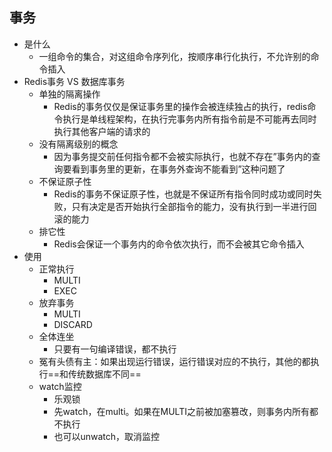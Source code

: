 ## 事务

- 是什么
  - 一组命令的集合，对这组命令序列化，按顺序串行化执行，不允许别的命令插入
- Redis事务 VS 数据库事务
  - 单独的隔离操作
    - Redis的事务仅仅是保证事务里的操作会被连续独占的执行，redis命令执行是单线程架构，在执行完事务内所有指令前是不可能再去同时执行其他客户端的请求的
  - 没有隔离级别的概念
    - 因为事务提交前任何指令都不会被实际执行，也就不存在”事务内的查询要看到事务里的更新，在事务外查询不能看到”这种问题了
  - 不保证原子性
    - Redis的事务不保证原子性，也就是不保证所有指令同时成功或同时失败，只有决定是否开始执行全部指令的能力，没有执行到一半进行回滚的能力
  - 排它性
    - Redis会保证一个事务内的命令依次执行，而不会被其它命令插入
- 使用
  - 正常执行
    - MULTI
    - EXEC
  - 放弃事务
    - MULTI
    - DISCARD
  - 全体连坐
    - 只要有一句编译错误，都不执行
  - 冤有头债有主：如果出现运行错误，运行错误对应的不执行，其他的都执行==和传统数据库不同==
  - watch监控
    - 乐观锁
    - 先watch，在multi。如果在MULTI之前被加塞篡改，则事务内所有都不执行
    - 也可以unwatch，取消监控

